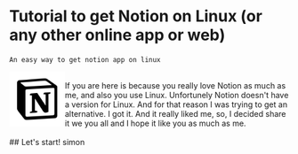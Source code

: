 # Tutorial to get Notion on Linux (or any other online app or web)
    An easy way to get notion app on linux
<img align="left" width="100" height="100" src="notion/notion.png">
<br/>
If you are here is because you really love Notion as much as me, and also you use Linux. Unfortunely Notion doesn't have a version for Linux.
And for that reason I was trying to get an alternative. I got it. And it really liked me, so, I decided share it we you all and I hope it like you  as much as me.
<br/>
<br/>
 ##  Let's start!
 simon
